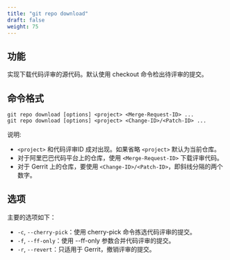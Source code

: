 ```yaml
---
title: "git repo download"
draft: false
weight: 75
---
```


## 功能

实现下载代码评审的源代码。默认使用 checkout 命令检出待评审的提交。


## 命令格式

    git repo download [options] <project> <Merge-Request-ID> ...
    git repo download [options] <project> <Change-ID>/<Patch-ID> ...

说明:

+ `<project>` 和代码评审ID 成对出现。如果省略 `<project>` 默认为当前仓库。
+ 对于阿里巴巴代码平台上的仓库，使用 `<Merge-Request-ID>` 下载评审代码。
+ 对于 Gerrit 上的仓库，要使用 `<Change-ID>/<Patch-ID>`，即斜线分隔的两个数字。


## 选项

主要的选项如下：

+ `-c`, `--cherry-pick`：使用 cherry-pick 命令拣选代码评审的提交。
+ `-f`, `--ff-only`：使用 --ff-only 参数合并代码评审的提交。
+ `-r`, `--revert`：只适用于 Gerrit，撤销评审的提交。
